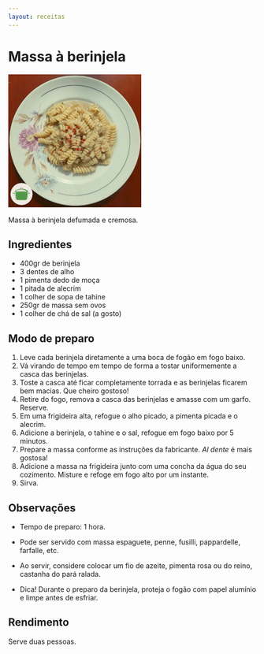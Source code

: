 ```yaml
---
layout: receitas
---
```

# Massa à berinjela

![Massa à berinjela](./massa_a_berinjela.jpg)

Massa à berinjela defumada e cremosa.

## Ingredientes

* 400gr de berinjela
* 3 dentes de alho
* 1 pimenta dedo de moça
* 1 pitada de alecrim
* 1 colher de sopa de tahine
* 250gr de massa sem ovos  <i class="fas fa-seedling"></i>
* 1 colher de chá de sal (a gosto)

## Modo de preparo

1. Leve cada berinjela diretamente a uma boca de fogão em fogo baixo.
2. Vá virando de tempo em tempo de forma a tostar uniformemente a casca das berinjelas. 
3. Toste a casca até ficar completamente torrada e as berinjelas ficarem bem macias. Que cheiro gostoso! <i class="fas fa-laugh"></i>
4. Retire do fogo, remova a casca das berinjelas e amasse com um garfo. Reserve.
5. Em uma frigideira alta, refogue o alho picado, a pimenta picada e o alecrim.
6. Adicione a berinjela, o tahine e o sal, refogue em fogo baixo por 5 minutos.
6. Prepare a massa conforme as instruções da fabricante. _Al dente_ é mais gostosa! <i class="fas fa-smile-wink"></i>
7. Adicione a massa na frigideira junto com uma concha da água do seu cozimento. Misture e refoge em fogo alto por um instante.
8. Sirva.

## Observações

* Tempo de preparo: 1 hora.

* Pode ser servido com massa espaguete, penne, fusilli, pappardelle, farfalle, etc.

* Ao servir, considere colocar um fio de azeite, pimenta rosa ou do reino, castanha do pará ralada.

* Dica! Durante o preparo da berinjela, proteja o fogão com papel alumínio e limpe antes de esfriar. <i class="fas fa-meh-rolling-eyes"></i>

## Rendimento

Serve duas pessoas.
